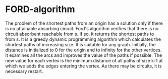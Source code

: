 # FORD-algorithm

The problem of the shortest paths from an origin has a solution only if there is no attainable absorbing circuit. Ford's algorithm verifies that there is no circuit absorbent reachable from s. If so, it returns the shortest paths to from s. It is a greedy dynamic programming algorithm which calculates the shortest paths of increasing size. It is suitable for any graph.
Initially, the distance is initialized to 0 for the origin and to infinity for the other vertices.
It examines all the arcs and improves the value of the paths if possible. The new value for each vertex is the minimum distance of all paths of size k-1 at which we adds the edges entering the vertex. As there may be circuits, it is necessary restart.
